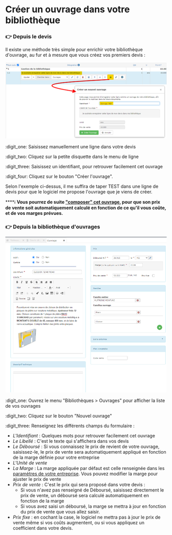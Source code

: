 # Créer un ouvrage dans votre bibliothèque

### :point_right: Depuis le devis

Il existe une méthode très simple pour enrichir votre bibliothèque d'ouvrage, au fur et à mesure que vous créez vos premiers devis :

![](../../../.gitbook/assets/creer_ouvrage_depuis_devis.png)

:digit_one: Saisissez manuellement une ligne dans votre devis

:digit_two: Cliquez sur la petite disquette dans le menu de ligne

:digit_three: Saisissez un identifiant, pour retrouver facilement cet ouvrage

:digit_four: Cliquez sur le bouton "Créer l'ouvrage".

Selon l'exemple ci-dessus, il me suffira de taper TEST dans une ligne de devis pour que le logiciel me propose l'ouvrage que je viens de créer.

****:information_source: **Vous pourrez de suite **[**"composer" cet ouvrage**](./#la-composition-des-ouvrages)**, pour que son prix de vente soit automatiquement calculé en fonction de ce qu'il vous coûte, et de vos marges prévues.**



### :point_right: Depuis la bibliothèque d'ouvrages

![](../../../.gitbook/assets/bib_ouvrage.png)

:digit_one: Ouvrez le menu "Bibliothèques > Ouvrages" pour afficher la liste de vos ouvrages

:digit_two: Cliquez sur le bouton "Nouvel ouvrage"

:digit_three: Renseignez les différents champs du formulaire :

* _L'Identifiant_ : Quelques mots pour retrouver facilement cet ouvrage
* _Le Libellé_ : C'est le texte qui s'affichera dans vos devis
* _Le Déboursé_ : Si vous connaissez le prix de revient de votre ouvrage, saisissez-le, le prix de vente sera automatiquement appliqué en fonction de la marge définie pour votre entreprise
* _L'Unité de vente_
* _La Marge_ : La marge appliquée par défaut est celle renseignée dans les [paramètres de votre entreprise](../../../aide-au-demarrage/parametrage-de-mon-entreprise/). Vous pouvez modifier la marge pour ajuster le prix de vente
* _Prix de vente_ : C'est le prix qui sera proposé dans votre devis :
  * Si vous n'avez pas renseigné de Déboursé, saisissez directement le prix de vente, un déboursé sera calculé automatiquement en fonction de la marge
  * Si vous avez saisi un déboursé, la marge se mettra à jour en fonction du prix de vente que vous allez saisir.
*   _Prix fixe_ : en cochant la case, le logiciel ne mettra pas à jour le prix de vente même si vos coûts augmentent, ou si vous appliquez un coefficient dans votre devis.


